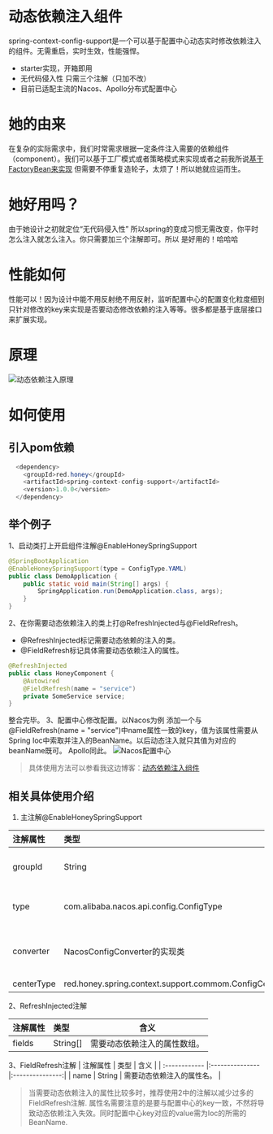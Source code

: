 # 动态依赖注入组件

spring-context-config-support是一个可以基于配置中心动态实时修改依赖注入的组件。无需重启，实时生效，性能强悍。

 - starter实现，开箱即用
 - 无代码侵入性 只需三个注解（只加不改）
 - 目前已适配主流的Nacos、Apollo分布式配置中心

# 她的由来
在复杂的实际需求中，我们时常需求根据一定条件注入需要的依赖组件（component）。我们可以基于工厂模式或者策略模式来实现或者之前我所说[基于FactoryBean来实现][1]
但需要不停重复造轮子，太烦了！所以她就应运而生。

# 她好用吗？
  由于她设计之初就定位“无代码侵入性” 所以spring的变成习惯无需改变，你平时怎么注入就怎么注入。你只需要加三个注解即可。所以 是好用的！哈哈哈
  
# 性能如何
 性能可以！因为设计中能不用反射绝不用反射，监听配置中心的配置变化粒度细到只针对修改的key来实现是否要动态修改依赖的注入等等。很多都是基于底层接口来扩展实现。
 
 
# 原理
![动态依赖注入原理][2]

# 如何使用
## 引入pom依赖
```java
  <dependency>
    <groupId>red.honey</groupId>
    <artifactId>spring-context-config-support</artifactId>
    <version>1.0.0</version>
  </dependency>
```

## 举个例子
1、启动类打上开启组件注解@EnableHoneySpringSupport
```java
@SpringBootApplication
@EnableHoneySpringSupport(type = ConfigType.YAML)
public class DemoApplication {
    public static void main(String[] args) {
        SpringApplication.run(DemoApplication.class, args);
    }
}
```
2、在你需要动态依赖注入的类上打@RefreshInjected与@FieldRefresh。

 - @RefreshInjected标记需要动态依赖的注入的类。
 - @FieldRefresh标记具体需要动态依赖注入的属性。

```java
@RefreshInjected
public class HoneyComponent {
    @Autowired
    @FieldRefresh(name = "service")
    private SomeService service;
}
```
整合完毕。
3、配置中心修改配置。以Nacos为例
添加一个与 @FieldRefresh(name = "service")中name属性一致的key，值为该属性需要从Spring Ioc中索取并注入的BeanName。以后动态注入就只其值为对应的beanName既可。
Apollo同此。
![Nacos配置中心][3]

> 具体使用方法可以参看我这边博客：[动态依赖注入组件][4]

## 相关具体使用介绍

 1. 主注解@EnableHoneySpringSupport
 
| 注解属性  |  类型 | 含义 |
| :------------ |:--------------- |:---------------:| 
| groupId   |  String   |Nacos 的groupId。 if ConfigCenterType is NACOS 默认 DEFAULT_GROUP |   
| type      | com.alibaba.nacos.api.config.ConfigType       |  Nacos配置中心配置类型。 if ConfigCenterType is NACOS 默认ConfigType.PROPERTIES| 
| converter    | NacosConfigConverter的实现类 | Nacos 的配置转换器 if ConfigCenterType is NACOS       默认 PropertiesNacosConfigConverter| 
| centerType   |red.honey.spring.context.support.commom.ConfigCenterType   | 配置中心类型 默认Nacos       | 


2、RefreshInjected注解

| 注解属性  |  类型 | 含义 |
| :------------ |:--------------- |:---------------:| 
| fields   |  String[]   | 需要动态依赖注入的属性数组。 |

3、FieldRefresh注解
| 注解属性  |  类型 | 含义 |
| :------------ |:--------------- |:---------------:| 
| name   |  String   | 需要动态依赖注入的属性名。 |

> 当需要动态依赖注入的属性比较多时，推荐使用2中的注解以减少过多的FieldRefresh注解.
> 属性名需要注意的是要与配置中心的key一致，不然将导致动态依赖注入失效。同时配置中心key对应的value需为Ioc的所需的BeanName.


  [1]: https://blog.csdn.net/China_eboy/article/details/115513512https://blog.csdn.net/China_eboy/article/details/115513512
  [2]: http://oss.honey.red/public/%E5%8A%A8%E6%80%81%E4%BE%9D%E8%B5%96%E6%B3%A8%E5%85%A5%E5%8E%9F%E7%90%86.png
  [3]: http://oss.honey.red/public/NACOS.png
  [4]: https://blog.csdn.net/China_eboy/article/details/115629440